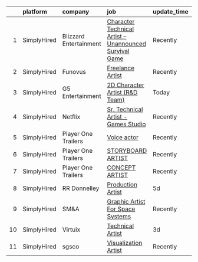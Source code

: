 

|    | platform    | company                | job                                                                                                                                                                 | update_time   | location       |
|---:|:------------|:-----------------------|:--------------------------------------------------------------------------------------------------------------------------------------------------------------------|:--------------|:---------------|
|  1 | SimplyHired | Blizzard Entertainment | [Character Technical Artist – Unannounced Survival Game](https://www.simplyhired.com/job/gC7ObN1tR-o3mWvRd_ZGyFSDOl9vU9V3acW7kSM3qrUnILMVY_OdwQ?q=technical+artist) | Recently      | Irvine, CA     |
|  2 | SimplyHired | Funovus                | [Freelance Artist](https://www.simplyhired.com/job/wucjFvZG2JRNmwrYnLbwDVT3_DRVHLxMd8BzmWlUbytgTfm8cythdg?q=technical+artist)                                       | Recently      | Remote         |
|  3 | SimplyHired | G5 Entertainment       | [2D Character Artist (R&D Team)](https://www.simplyhired.com/job/xjWiSJISd2HH1q77O73ktY30Cs1g3RDuYeZgjFPAVHNCzH1eZmKxFw?q=technical+artist)                         | Today         | Remote         |
|  4 | SimplyHired | Netflix                | [Sr. Technical Artist - Games Studio](https://www.simplyhired.com/job/mG741IUpWLMfZpLSaA1anrW8lLn7juwwtMkuBdUdhAZ34qUsmCbwhA?q=technical+artist)                    | Recently      | Remote         |
|  5 | SimplyHired | Player One Trailers    | [Voice actor](https://www.simplyhired.com/job/spDD-EJ3TjYBjE8eMRZ9eEmKaVlWQD6z3yRQeU5qhxOkgExTKczNWQ?q=technical+artist)                                            | Recently      | Bellingham, WA |
|  6 | SimplyHired | Player One Trailers    | [STORYBOARD ARTIST](https://www.simplyhired.com/job/WsM3HESh11erc7gbrwmB9wOuLc4G8EpuzkIDIBZRmQv2tJ5MIdyzZQ?q=technical+artist)                                      | Recently      | Bellingham, WA |
|  7 | SimplyHired | Player One Trailers    | [CONCEPT ARTIST](https://www.simplyhired.com/job/NHSymmraphyw8uHdSkV5Et_VVAdt0q4UIaYh_zD91KukT2nlM8P-Uw?q=technical+artist)                                         | Recently      | Bellingham, WA |
|  8 | SimplyHired | RR Donnelley           | [Production Artist](https://www.simplyhired.com/job/A-e5Jy5QLX7yCXZkkXQr8NoNfBW0eWkTUbX1ecJOo6HczCuHEc1zsQ?q=technical+artist)                                      | 5d            | Remote         |
|  9 | SimplyHired | SM&A                   | [Graphic Artist For Space Systems](https://www.simplyhired.com/job/FQd84VOh2mv3TznU2vl2pnEKqQQWd_WsglftaPP6OfflevYAs5TnjQ?q=technical+artist)                       | Recently      | Remote         |
| 10 | SimplyHired | Virtuix                | [Technical Artist](https://www.simplyhired.com/job/ZVXU7kUV7MNGQ5BCL5mUWqOCvtRqpKfR-omY-4E77ZVUNKVJlVsagQ?q=technical+artist)                                       | 3d            | Austin, TX     |
| 11 | SimplyHired | sgsco                  | [Visualization Artist](https://www.simplyhired.com/job/ylrjV5gpJHb7hGK-WTcyLSH8ef9lVU8EEaKqeGJEJj74HkCYVgNSxA?q=technical+artist)                                   | Recently      | Remote         |
